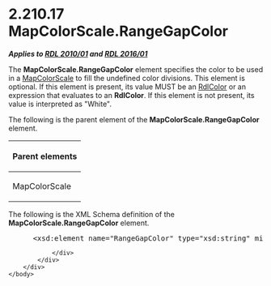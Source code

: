 <html dir="LTR" xmlns:mshelp="http://msdn.microsoft.com/mshelp" xmlns:ddue="http://ddue.schemas.microsoft.com/authoring/2003/5" xmlns:xlink="http://www.w3.org/1999/xlink" xmlns:tool="http://www.microsoft.com/tooltip">
    <head>
        <meta http-equiv="Content-Type" content="text/html; CHARSET=utf-8"></meta>
        <meta name="save" content="history"></meta>
        <title>2.210.17 MapColorScale.RangeGapColor</title>
        <xml>
            <mshelp:toctitle title="2.210.17 MapColorScale.RangeGapColor"></mshelp:toctitle>
            <mshelp:rltitle title="[MS-RDL]: MapColorScale.RangeGapColor"></mshelp:rltitle>
            <mshelp:keyword index="A" term="cedc1e3c-80f1-4bbc-90ee-78a746d7afbb"></mshelp:keyword>
            <mshelp:attr name="DCSext.ContentType" value="open specification"></mshelp:attr>
            <mshelp:attr name="AssetID" value="cedc1e3c-80f1-4bbc-90ee-78a746d7afbb"></mshelp:attr>
            <mshelp:attr name="TopicType" value="kbRef"></mshelp:attr>
            <mshelp:attr name="DCSext.Title" value="[MS-RDL]: MapColorScale.RangeGapColor" />
        </xml>
    </head>
    <body>
        <div id="header">
            <h1 class="heading">2.210.17 MapColorScale.RangeGapColor</h1>
        </div>
        <div id="mainSection">
            <div id="mainBody">
                <div id="allHistory" class="saveHistory"></div>
                <div id="sectionSection0" class="section" name="collapseableSection">
                    

<p><b><i>Applies to </i></b><a href="3428e690-a348-4ec7-8a6a-8efb42d2cdee.md"><b><i>RDL 2010/01</i></b></a><b><i>
and </i></b><a href="52ce3983-2bfc-4e72-9359-42aaf5fe4509.md"><b><i>RDL 2016/01</i></b></a></p>

<p>The <b>MapColorScale.RangeGapColor</b> element specifies the
color to be used in a <a href="fc14b477-a2d2-4048-843d-6a19beeb30bf.md">MapColorScale</a>
to fill the undefined color divisions. This element is optional. If this
element is present, its value MUST be an <a href="b302c6a5-6023-42b1-95ed-bafcdc4b5714.md">RdlColor</a> or an expression
that evaluates to an <b>RdlColor</b>. If this element is not present, its value
is interpreted as &quot;White&quot;.</p>

<p>The following is the parent element of the <b>MapColorScale.RangeGapColor</b>
element.</p>

<table>
 <thead>
  <tr>
   <th>
   <p>Parent elements</p>
   </th>
  </tr>
 </thead>
 <tr>
  <td>
  <p>MapColorScale</p>
  </td>
 </tr>
</table>

<p>The following is the XML Schema definition of the <b>MapColorScale.RangeGapColor</b>
element.</p>

<dl>
<dd>
<div><pre> &lt;xsd:element name=&quot;RangeGapColor&quot; type=&quot;xsd:string&quot; minOccurs=&quot;0&quot; /&gt;
</pre></div>
</dd></dl>


                </div>
            </div>
        </div>
    </body>
</html>